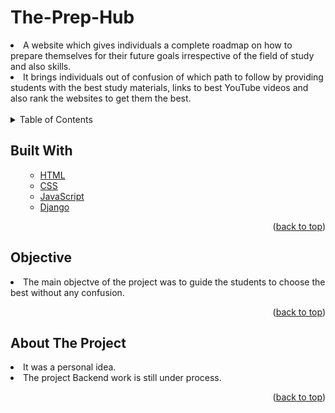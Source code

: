 # The-Prep-Hub
<li>A website which gives individuals a complete roadmap on how to prepare themselves for their future goals irrespective of
the field of study and also skills.</li>
<li> It brings individuals out of confusion of which path to follow by providing students with the best study materials, links to
best YouTube videos and also rank the websites to get them the best.</li>
<br>

<!-- TABLE OF CONTENTS -->

<details>
  <summary>Table of Contents</summary>
  <ol>
    <ul>
       <li><a href="#built-with">Built With</a></li>
      <li><a href="#Objective">Objective</a></li>
      <li><a href="#about-the-project">About The Project</a></li>
      </ul>
  </ol>
</details>

<!-- Built with -->
## Built With
<ol>
    <ul>
      <li><a href="https://html.com/">HTML</a></li>
       <li><a href="https://css-tricks.com/">CSS</a></li>
      <li><a href="https://www.javascript.com/">JavaScript</a></li> 
      <li><a href="https://www.djangoproject.com/">Django</a></li> 
      </ul>
  <p align="right">(<a href="#The-Prep-Hub">back to top</a>)</p>
  </ol>
  
## Objective
<li>The main objectve of the project was to guide the students to choose the best without any confusion.</li>
<p align="right">(<a href="#The-Prep-Hub ">back to top</a>)</p>


<!-- ABOUT THE PROJECT -->
## About The Project
<li>It was a personal idea.</li>
<li>The project Backend work is still under process.</li>
<!--<p>for further inquiry about the project or to give any kind of help you can contact </p> <mailto:aniket14042001@gmail.com>[aniket shukla]
-->

<p align="right">(<a href="#The-Prep-Hub">back to top</a>)</p>




